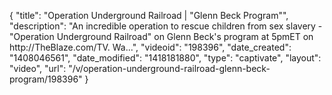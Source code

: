 {
    "title": "Operation Underground Railroad | \"Glenn Beck Program\"",
    "description": "An incredible operation to rescue children from sex slavery - \"Operation Underground Railroad\" on Glenn Beck's program at 5pmET on http:\/\/TheBlaze.com\/TV. Wa...",
    "videoid": "198396",
    "date_created": "1408046561",
    "date_modified": "1418181880",
    "type": "captivate",
    "layout": "video",
    "url": "\/v\/operation-underground-railroad-glenn-beck-program\/198396"
}